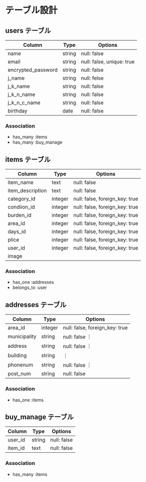 # テーブル設計

## users テーブル

| Column   | Type   | Options     |
| -------- | ------ | ----------- |
| name     | string | null: false |
| email    | string | null: false, unique: true|
| encrypted_password | string | null: false |
| j_name   | string | null: felse |
| j_k_name | string | null: false |
| j_k_n_name | string | null: false |
| j_k_n_c_name | string | null: false |
| birthday | date | null: false |

### Association

- has_many :items
- has_many :buy_manage

## items テーブル

| Column   | Type       | Options                        |
| ------   | ---------- | ------------------------------ |
| item_name | text       | null: false |
| item_description   | text | null: false |
| category_id | integer | null: false, foreign_key: true |
| condiion_id | integer | null: false, foreign_key: true |
| burden_id   | integer | null: false, foreign_key: true |
| area_id     | integer | null: false, foreign_key: true |
| days_id     | integer | null: false, foreign_key: true |
| plice    | integer | null: false, foreign_key: true |
| user_id  | integer | null: false, foreign_key: true |
| image    |

### Association

- has_one :addresses
- belongs_to :user

## addresses テーブル

| Column  | Type       | Options                         |
| ------- | ---------- | ------------------------------  |
| area_id     | integer | null: false, foreign_key: true |
| municipality | string | null: false  ｜
| address | string | null: false  ｜
| building | string |      ｜
| phonenum | string | null: false  ｜
| post_num | string | null: false  |

### Association

- has_one :items

## buy_manage テーブル

| Column  | Type       | Options                         |
| ------- | ---------- | ------------------------------  |
| user_id | string | null: false |
| item_id | text | null: false |

### Association

- has_many :items



